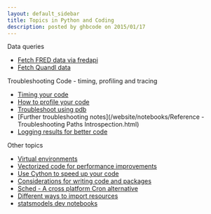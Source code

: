 ```yaml
---
layout: default_sidebar
title: Topics in Python and Coding
description: posted by ghbcode on 2015/01/17
---
```


Data queries
  - [Fetch FRED data via fredapi](/website/notebooks/FRED-download.html)
  - [Fetch Quandl data](/website/notebooks/Quandl-download.html)

Troubleshooting Code - timing, profiling and tracing
  - [Timing your code](/website/notebooks/Profiling-code.html)
  - [How to profile your code](/website/notebooks/Profiling-code.html#profiling-code)
  - [Troubleshoot using pdb](/website/notebooks/Profiling-code.html#tracing-code)
  - [Further troubleshooting notes](/website/notebooks/Reference - Troubleshooting Paths Introspection.html)
  - [Logging results for better code](/website/notebooks/Logging.html)  

Other topics
* [Virtual environments](/website/notebooks/virtual-environments.html)
* [Vectorized code for performance improvements](/website/notebooks/vectorized-code.html)
* [Use Cython to speed up your code](/website/notebooks/cython.html)
* [Considerations for writing code and packages](/website/notebooks/code-considerations.html)
* [Sched - A cross platform Cron alternative](/website/notebooks/sched.html)
* [Different ways to import resources](/website/notebooks/import_options.html)
* [statsmodels dev notebooks](http://www.statsmodels.org/dev/examples/)
